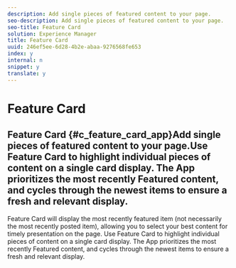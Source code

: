 ```yaml
---
description: Add single pieces of featured content to your page.
seo-description: Add single pieces of featured content to your page.
seo-title: Feature Card
solution: Experience Manager
title: Feature Card
uuid: 246ef5ee-6d28-4b2e-abaa-9276568fe653
index: y
internal: n
snippet: y
translate: y
---
```


# Feature Card

## Feature Card {#c_feature_card_app}Add single pieces of featured content to your page.Use Feature Card to highlight individual pieces of content on a single card display. The App prioritizes the most recently Featured content, and cycles through the newest items to ensure a fresh and relevant display.
Feature Card will display the most recently featured item (not necessarily the most recently posted item), allowing you to select your best content for timely presentation on the page.
Use Feature Card to highlight individual pieces of content on a single card display. The App prioritizes the most recently Featured content, and cycles through the newest items to ensure a fresh and relevant display.
